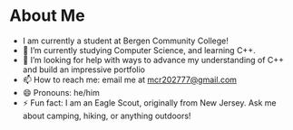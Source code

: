 # About Me


- I am currently a student at Bergen Community College!
- 🌱 I’m currently studying Computer Science, and learning C++.
- 🤔 I’m looking for help with ways to advance my understanding of C++ and build an impressive portfolio
- 📫 How to reach me: email me at mcr202777@gmail.com
- 😄 Pronouns: he/him
- ⚡ Fun fact: I am an Eagle Scout, originally from New Jersey. Ask me about camping, hiking, or anything outdoors!

